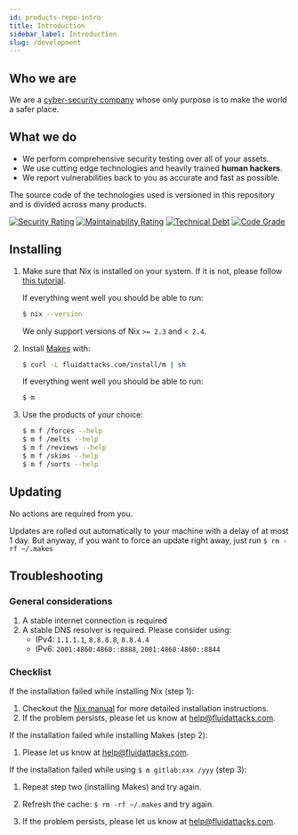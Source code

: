 ```yaml
---
id: products-repo-intro
title: Introduction
sidebar_label: Introduction
slug: /development
---
```


## Who we are

We are a
[cyber-security company](https://fluidattacks.com)
whose only purpose is
to make the world a safer place.

## What we do

- We perform comprehensive security testing
    over all of your assets.
- We use cutting edge technologies
    and heavily trained **human hackers**.
- We report vulnerabilities back to you
    as accurate and fast as possible.

The source code of the technologies used
is versioned in this repository
and is divided across many products.

[![Security Rating](https://sonarcloud.io/api/project_badges/measure?project=fluidattacks_product&metric=security_rating)](https://sonarcloud.io/dashboard?id=fluidattacks_product)
[![Maintainability Rating](https://sonarcloud.io/api/project_badges/measure?project=fluidattacks_product&metric=sqale_rating)](https://sonarcloud.io/dashboard?id=fluidattacks_product)
[![Technical Debt](https://sonarcloud.io/api/project_badges/measure?project=fluidattacks_product&metric=sqale_index)](https://sonarcloud.io/dashboard?id=fluidattacks_product)
[![Code Grade](https://www.code-inspector.com/project/19186/score/svg)](https://www.code-inspector.com)

## Installing

1. Make sure that Nix is installed on your system.
    If it is not, please follow
    [this tutorial](https://nixos.org/download.html).

    If everything went well you should be able to run:

    ```bash
    $ nix --version
    ```

    We only support versions of Nix `>= 2.3` and `< 2.4`.

1. Install [Makes](https://github.com/fluidattacks/makes) with:

    ```bash
    $ curl -L fluidattacks.com/install/m | sh
    ```

    If everything went well you should be able to run:

    ```bash
    $ m
    ```

1. Use the products of your choice:

    ```bash
    $ m f /forces --help
    $ m f /melts --help
    $ m f /reviews --help
    $ m f /skims --help
    $ m f /sorts --help
    ```

## Updating

No actions are required from you.

Updates are rolled out automatically to your machine
with a delay of at most 1 day.
But anyway,
if you want to force an update right away,
just run `$ rm -rf ~/.makes`

## Troubleshooting

### General considerations

1. A stable internet connection is required
1. A stable DNS resolver is required. Please consider using:
    - IPv4: `1.1.1.1`, `8.8.8.8`, `8.8.4.4`
    - IPv6: `2001:4860:4860::8888`, `2001:4860:4860::8844`

### Checklist

If the installation failed while installing Nix (step 1):

1. Checkout the
    [Nix manual](https://nixos.org/manual/nix/stable/#chap-installation)
    for more detailed installation instructions.
1. If the problem persists,
    please let us know at help@fluidattacks.com.

If the installation failed while installing Makes (step 2):

1. Please let us know at help@fluidattacks.com.

If the installation failed while using `$ m gitlab:xxx /yyy` (step 3):

1. Repeat step two (installing Makes) and try again.

1. Refresh the cache: `$ rm -rf ~/.makes` and try again.

1. If the problem persists,
    please let us know at help@fluidattacks.com.

